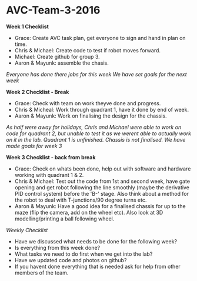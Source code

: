 # AVC-Team-3-2016

**Week 1 Checklist**
  * Grace: Create AVC task plan, get everyone to sign and hand in plan on time.
  * Chris & Michael: Create code to test if robot moves forward.
  * Michael: Create github for group 3.
  * Aaron & Mayunk: assemble the chasis.
  
*Everyone has done there jobs for this week*
*We have set goals for the next week*
  
  

**Week 2 Checklist - Break**
 * Grace: Check with team on work theyve done and progress.
 * Chris & Micheal: Work through quadrant 1, have it done by end of week.
 * Aaron & Mayunk: Work on finalising the design for the chassis.
 

*As half were away for holidays, Chris and Michael were able to work on code for quadrant 2, but unable to test it as we werent able to actually work on it in the lab. Quadrant 1 is unfinished.*
*Chassis is not finalised.*
*We have made goals for week 3*

**Week 3 Checklist - back from break**
 * Grace: Check on whats been done, help out with software and hardware working with quadrant 1 & 2.
 * Chris & Michael: Test out the code from 1st and second week, have gate opening and get robot following the line smoothly (maybe the derivative PID control system) before the 'B-' stage. Also think about a method for the robot to deal with T-junctions/90 degree turns etc.
 * Aaron & Mayunk: Have a good idea for a finalised chassis for up to the maze (flip the camera, add on the wheel etc). Also look at 3D modelling/printing a ball following wheel.
 

*Weekly Checklist*
 * Have we discussed what needs to be done for the following week?
 * Is everything from this week done?
 * What tasks we need to do first when we get into the lab?
 * Have we updated code and photos on github?
 * If you havent done everything that is needed ask for help from other members of the team.
 

